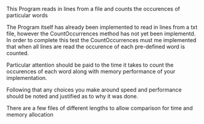 ﻿This Program reads in lines from a file and counts the occurences of particular words

The Program itself has already been implemented to read in lines from a txt file, however the CountOccurrences method has not yet been implementd. 
In order to complete this test the CountOccurrences must me implemented that when all lines are read the occurence of each pre-defined word is counted. 

Particular attention should be paid to the time it takes to count the occurences of each word along with memory performance of your implementation.

Following that any choices you make around speed and performance should be noted and justified as to why it was done.

There are a few files of different lengths to allow comparison for time and memory allocation